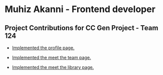 # Muhiz Akanni - Frontend developer

## Project Contributions for CC Gen Project - Team 124


- [Implemented the profile page.](https://github.com/zuri-training/Proj-CC_gen-Team-124/issues/41)

- [Implemented the meet the team page.](https://github.com/zuri-training/Proj-CC_gen-Team-124/issues/40)

- [Implemented the meet the library page.](https://github.com/zuri-training/Proj-CC_gen-Team-124/issues/39)

